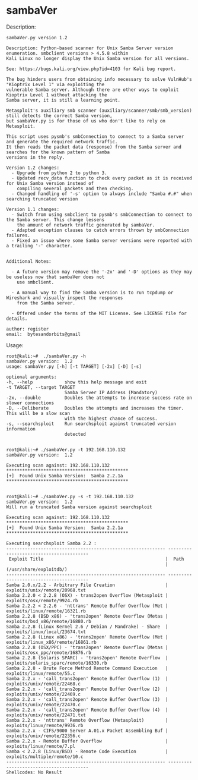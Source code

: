 # sambaVer
Description:

    sambaVer.py version 1.2

    Description: Python-based scanner for Unix Samba Server version enumeration. smbclient versions > 4.5.8 within
    Kali Linux no longer display the Unix Samba version for all versions.

    See: https://bugs.kali.org/view.php?id=4103 for Kali bug report.

    The bug hinders users from obtaining info necessary to solve VulnHub's "Kioptrix Level 1" via exploiting the
    vulnerable Samba server. Although there are other ways to exploit Kioptrix Level 1 without attacking the 
    Samba server, it is still a learning point.

    Metasploit's auxiliary smb scanner (auxiliary/scanner/smb/smb_version) still detects the correct Samba version,
    but sambaVer.py is for those of us who don't like to rely on Metasploit.

    This script uses pysmb's smbConnection to connect to a Samba server and generate the required network traffic.
    It then reads the packet data (response) from the Samba server and searches for the known pattern of Samba
    versions in the reply.

    Version 1.2 changes:
      - Upgrade from python 2 to python 3.
      - Updated recv_data function to check every packet as it is received for Unix Samba version instead of 
        compiling several packets and then checking.
      - Changed handling of '-s' option to always include "Samba #.#" when searching truncated version

    Version 1.1 changes:
      - Switch from using smbclient to pysmb's smbConnection to connect to the Samba server. This change lessens
        the amount of network traffic generated by sambaVer.
      - Adapted exception clauses to catch errors thrown by smbConnection failures.
      - Fixed an issue where some Samba server versions were reported with a trailing '-' character.


    Additional Notes: 

      - A future version may remove the '-2x' and '-D' options as they may be useless now that sambaVer does not
        use smbclient.

      - A manual way to find the Samba version is to run tcpdump or Wireshark and visually inspect the responses
        from the Samba server.

      - Offered under the terms of the MIT License. See LICENSE file for details.

    author: register
    email:  bytesandorbits@gmail

Usage:

    root@kali:~#  ./sambaVer.py -h
    sambaVer.py version:  1.2
    usage: sambaVer.py [-h] [-t TARGET] [-2x] [-D] [-s]

    optional arguments:
    -h, --help            show this help message and exit
    -t TARGET, --target TARGET 
                          Samba Server IP Address (Mandatory)
    -2x, --double         Doubles the attempts to increase success rate on slower connections
    -D, --Deliberate      Doubles the attempts and increases the timer. This will be a slow scan
                          with the highest chance of success.
    -s, --searchsploit    Run searchsploit against truncated version information
                          detected


    root@kali:~# ./sambaVer.py -t 192.168.110.132
    sambaVer.py version:  1.2

    Executing scan against: 192.168.110.132
    **********************************************
    [+]  Found Unix Samba Version:  Samba 2.2.1a
    **********************************************


    root@kali:~# ./sambaVer.py -s -t 192.168.110.132
    sambaVer.py version:  1.2
    Will run a truncated Samba version against searchsploit

    Executing scan against: 192.168.110.132
    **********************************************
    [+]  Found Unix Samba Version:  Samba 2.2.1a
    **********************************************
    
    Executing searchsploit Samba 2.2 :
    ------------------------------------------------------------ ----------------------------------------
     Exploit Title                                              |  Path
                                                                | (/usr/share/exploitdb/)
    ------------------------------------------------------------ ----------------------------------------
    Samba 2.0.x/2.2 - Arbitrary File Creation                   | exploits/unix/remote/20968.txt
    Samba 2.2.0 < 2.2.8 (OSX) - trans2open Overflow (Metasploit | exploits/osx/remote/9924.rb
    Samba 2.2.2 < 2.2.6 - 'nttrans' Remote Buffer Overflow (Met | exploits/linux/remote/16321.rb
    Samba 2.2.8 (BSD x86) - 'trans2open' Remote Overflow (Metas | exploits/bsd_x86/remote/16880.rb
    Samba 2.2.8 (Linux Kernel 2.6 / Debian / Mandrake) - Share  | exploits/linux/local/23674.txt
    Samba 2.2.8 (Linux x86) - 'trans2open' Remote Overflow (Met | exploits/linux_x86/remote/16861.rb
    Samba 2.2.8 (OSX/PPC) - 'trans2open' Remote Overflow (Metas | exploits/osx_ppc/remote/16876.rb
    Samba 2.2.8 (Solaris SPARC) - 'trans2open' Remote Overflow  | exploits/solaris_sparc/remote/16330.rb
    Samba 2.2.8 - Brute Force Method Remote Command Execution   | exploits/linux/remote/55.c
    Samba 2.2.x - 'call_trans2open' Remote Buffer Overflow (1)  | exploits/unix/remote/22468.c
    Samba 2.2.x - 'call_trans2open' Remote Buffer Overflow (2)  | exploits/unix/remote/22469.c
    Samba 2.2.x - 'call_trans2open' Remote Buffer Overflow (3)  | exploits/unix/remote/22470.c
    Samba 2.2.x - 'call_trans2open' Remote Buffer Overflow (4)  | exploits/unix/remote/22471.txt
    Samba 2.2.x - 'nttrans' Remote Overflow (Metasploit)        | exploits/linux/remote/9936.rb
    Samba 2.2.x - CIFS/9000 Server A.01.x Packet Assembling Buf | exploits/unix/remote/22356.c
    Samba 2.2.x - Remote Buffer Overflow                        | exploits/linux/remote/7.pl
    Samba < 2.2.8 (Linux/BSD) - Remote Code Execution           | exploits/multiple/remote/10.c
    ------------------------------------------------------------ ----------------------------------------
    Shellcodes: No Result
    
